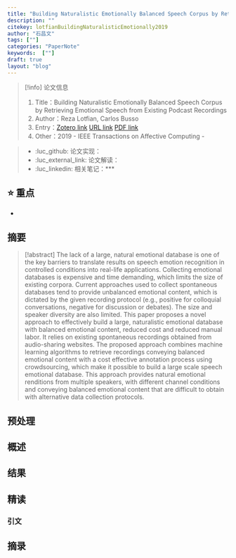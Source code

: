 ```yaml
---
title: "Building Naturalistic Emotionally Balanced Speech Corpus by Retrieving Emotional Speech from Existing Podcast Recordings"
description: ""
citekey: lotfianBuildingNaturalisticEmotionally2019
author: "石昌文"
tags: [""]
categories: "PaperNote"
keywords:  [""]
draft: true
layout: "blog"
---
```


> [!info] 论文信息
>1. Title：Building Naturalistic Emotionally Balanced Speech Corpus by Retrieving Emotional Speech from Existing Podcast Recordings
>2. Author：Reza Lotfian, Carlos Busso
>3. Entry：[Zotero link](zotero://select/items/@lotfianBuildingNaturalisticEmotionally2019) [URL link]() [PDF link](<file:///C\:\\Users\\19115\\OneDrive - stu.suda.edu.cn\\Zotero\\Lotfian_Busso_2019_Building Naturalistic Emotionally Balanced Speech Corpus by Retrieving.pdf>)
>4. Other：2019 - IEEE Transactions on Affective Computing     -   

>- :luc_github: 论文实现：
>- :luc_external_link: 论文解读：
>- :luc_linkedin: 相关笔记：***


## ⭐ 重点

- 

## 摘要

> [!abstract] The lack of a large, natural emotional database is one of the key barriers to translate results on speech emotion recognition in controlled conditions into real-life applications. Collecting emotional databases is expensive and time demanding, which limits the size of existing corpora. Current approaches used to collect spontaneous databases tend to provide unbalanced emotional content, which is dictated by the given recording protocol (e.g., positive for colloquial conversations, negative for discussion or debates). The size and speaker diversity are also limited. This paper proposes a novel approach to effectively build a large, naturalistic emotional database with balanced emotional content, reduced cost and reduced manual labor. It relies on existing spontaneous recordings obtained from audio-sharing websites. The proposed approach combines machine learning algorithms to retrieve recordings conveying balanced emotional content with a cost effective annotation process using crowdsourcing, which make it possible to build a large scale speech emotional database. This approach provides natural emotional renditions from multiple speakers, with different channel conditions and conveying balanced emotional content that are difficult to obtain with alternative data collection protocols.

> 

## 预处理

## 概述

## 结果

## 精读

### 引文

## 摘录
